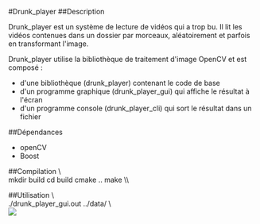 #Drunk_player
##Description

Drunk_player est un système de lecture de vidéos qui a trop bu. Il lit les vidéos contenues dans un dossier par morceaux, aléatoirement et parfois en transformant l'image.

Drunk_player utilise la bibliothèque de traitement d'image OpenCV et est composé :

- d'une bibliothèque (drunk_player) contenant le code de base
- d'un programme graphique (drunk_player_gui) qui affiche le résultat à l'écran
- d'un programme console (drunk_player_cli) qui sort le résultat dans un fichier

##Dépendances

- openCV
- Boost

##Compilation
\\\
mkdir build
cd build
cmake ..
make
\\\

##Utilisation
\\\
./drunk_player_gui.out ../data/
\\\
![](drunk_player_gui.png)